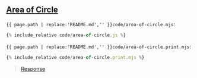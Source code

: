 ## [Area of Circle](code.zip)

`{{ page.path | replace:'README.md','' }}code/area-of-circle.mjs`:

```js
{% include_relative code/area-of-circle.js %}
```

`{{ page.path | replace:'README.md','' }}code/area-of-circle.print.mjs`:

```js
{% include_relative code/area-of-circle.print.mjs %}
```

> [Response](response/area-of-circle.js)
